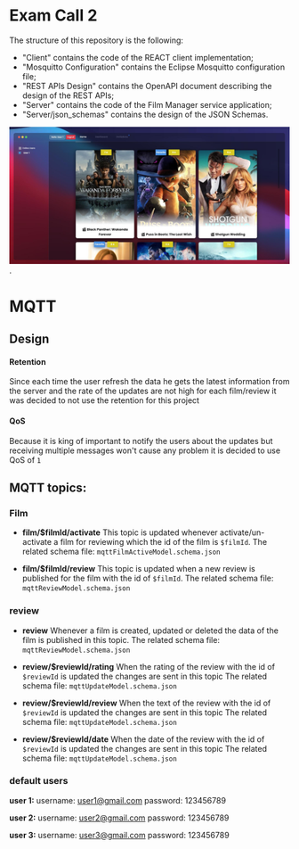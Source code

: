 # Exam Call 2

The structure of this repository is the following:
  - "Client" contains the code of the REACT client implementation;
  - "Mosquitto Configuration" contains the Eclipse Mosquitto configuration file;
  - "REST APIs Design" contains the OpenAPI document describing the design of the REST APIs;
  - "Server" contains the code of the Film Manager service application;
  - "Server/json_schemas" contains the design of the JSON Schemas.

![main page's screenshot](/screenshots/screenshot1.jpg "screenshot").

# MQTT

## Design

#### Retention

Since each time the user refresh the data he gets the latest information from the server and the rate of the updates are not high for each film/review it was decided to not use the retention for this project

#### QoS

Because it is king of important to notify the users about the updates but receiving multiple messages won't cause any problem it is decided to use QoS of `1` 

## MQTT topics:

### Film

* **film/\$filmId/activate**
This topic is updated whenever activate/un-activate a film for reviewing which the id of the film is `$filmId`.
The related schema file: `mqttFilmActiveModel.schema.json`

* **film/\$filmId/review**
This topic is updated when a new review is published for the film with the id of `$filmId`.
The related schema file: `mqttReviewModel.schema.json`

### review

* **review**
Whenever a film is created, updated or deleted the data of the film is published in this topic.
The related schema file: `mqttReviewModel.schema.json`

* **review/\$reviewId/rating**
When the rating of the review with the id of `$reviewId` is updated the changes are sent in this topic
The related schema file: `mqttUpdateModel.schema.json`

* **review/\$reviewId/review**
When the text of the review with the id of `$reviewId` is updated the changes are sent in this topic
The related schema file: `mqttUpdateModel.schema.json`

* **review/\$reviewId/date**
When the date of the review with the id of `$reviewId` is updated the changes are sent in this topic
The related schema file: `mqttUpdateModel.schema.json`


### default users

**user 1:**
username: user1@gmail.com
password: 123456789

**user 2:**
username: user2@gmail.com
password: 123456789

**user 3:**
username: user3@gmail.com
password: 123456789